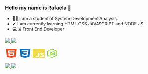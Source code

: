 ### Hello my name is Rafaela  👋

- 👩‍🎓 I am a student of System Development Analysis.
- ✔ I am currently learning HTML CSS JAVASCRIPT and NODE.JS
- 💻 ⌛ Front End Developer 


<div>
  <a href="https://github.com/RafaelaMotta">
  <img height="180em" src="https://github-readme-stats.vercel.app/api?username=RafaelaMotta&show_icons=true&theme=cobalt&include_all_commits=true&count_private=true"/>
  <img height="180em" src="https://github-readme-stats.vercel.app/api/top-langs/?username=RafaelaMotta&layout=compact&langs_count=16&theme=cobalt"/>
</div>
<div style="display: inline_block"><br>  
  <img align="center" alt="Rafa" height="30" width="40" src="https://raw.githubusercontent.com/devicons/devicon/master/icons/html5/html5-plain.svg">
  <img align="center" alt="Rafa" height="30" width="40" src="https://raw.githubusercontent.com/devicons/devicon/master/icons/css3/css3-plain.svg">
  <img align="center" alt="Rafa" height="30" width="40" src="https://raw.githubusercontent.com/devicons/devicon/master/icons/javascript/javascript-plain.svg">
  <img align="center" alt="Rafa" height="30" width="40" src="https://raw.githubusercontent.com/devicons/devicon/master/icons/nodejs/nodejs-plain.svg">
  </div>
  
  <div style="display: inline_block"><br>
   <a href="https://gmail.google.com/gmail/u/rafaelamotta2016@gmail.com"><img src="https://img.shields.io/badge/Gmail-D14836?style=for-the-badge&logo=gmail&logoColor=white">
   </a>     
   <a href="https://www.linkedin.com/in/rafaela-motta-desenvolvedorafrontend/"><img src="https://img.shields.io/badge/LinkedIn-0077B5?style=for-the-badge&logo=linkedin&logoColor=white"></a>   
  </div>  
                                                                        
 

    
  
<!-- 
**RafaelaMotta/RafaelaMotta** is a ✨ _special_ ✨ repository because its `README.md` (this file) appears on your GitHub profile.
